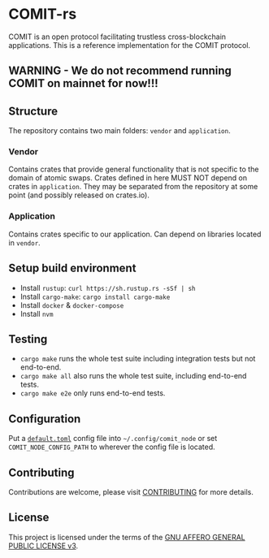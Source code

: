 # COMIT-rs

COMIT is an open protocol facilitating trustless cross-blockchain applications.
This is a reference implementation for the COMIT protocol. 

## WARNING - We do not recommend running COMIT on mainnet for now!!!

## Structure

The repository contains two main folders: `vendor` and `application`.

### Vendor

Contains crates that provide general functionality that is not specific to the domain of atomic swaps. 
Crates defined in here MUST NOT depend on crates in `application`. 
They may be separated from the repository at some point (and possibly released on crates.io).

### Application

Contains crates specific to our application. Can depend on libraries located in `vendor`.

## Setup build environment

- Install `rustup`: `curl https://sh.rustup.rs -sSf | sh`
- Install `cargo-make`: `cargo install cargo-make`
- Install `docker` & `docker-compose`
- Install `nvm`

## Testing

- `cargo make` runs the whole test suite including integration tests but not end-to-end.
- `cargo make all` also runs the whole test suite, including end-to-end tests. 
- `cargo make e2e` only runs end-to-end tests.

## Configuration

Put a [`default.toml`](application/comit_node/config/default.toml) config file into `~/.config/comit_node` or set `COMIT_NODE_CONFIG_PATH` to wherever the config file is located.  

## Contributing

Contributions are welcome, please visit [CONTRIBUTING](CONTRIBUTING.md) for more details.

## License

This project is licensed under the terms of the [GNU AFFERO GENERAL PUBLIC LICENSE v3](LICENSE.md).
